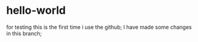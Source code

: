 # hello-world
for testing
this is the first time i use the github;
I have made some changes in this branch;
